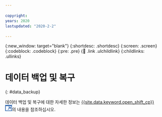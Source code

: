 ```yaml
---

copyright:
years: 2020
lastupdated: "2020-2-2"

---
```


{:new_window: target="blank"}
{:shortdesc: .shortdesc}
{:screen: .screen}
{:codeblock: .codeblock}
{:pre: .pre}
{:child: .link .ulchildlink}
{:childlinks: .ullinks}

# 데이터 백업 및 복구
{: #data_backup}

데이터 백업 및 복구에 대한 자세한 정보는 [{{site.data.keyword.open_shift_cp}} ![새 탭에서 열림](../../images/icons/launch-glyph.svg "새 탭에서 열림")](https://docs.openshift.com/container-platform/4.2/backup_and_restore/backing-up-etcd.html)의 내용을 참조하십시오.
